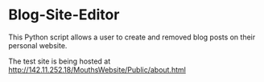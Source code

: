 # Blog-Site-Editor
This Python script allows a user to create and removed blog posts on their personal website.

The test site is being hosted at http://142.11.252.18/MouthsWebsite/Public/about.html
